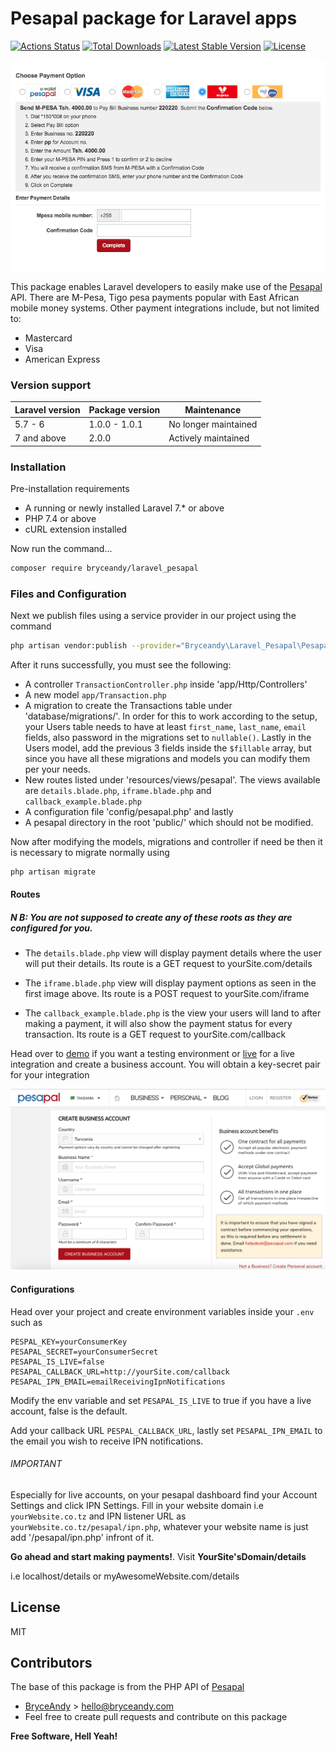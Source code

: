 # Pesapal package for Laravel apps  

[![Actions Status](https://github.com/bryceandy/laravel_pesapal/workflows/Tests/badge.svg)](https://github.com/bryceandy/laravel_pesapal/actions) 
<a href="https://packagist.org/packages/bryceandy/laravel_pesapal"><img src="https://poser.pugx.org/bryceandy/laravel_pesapal/d/total.svg" alt="Total Downloads"></a>
<a href="https://packagist.org/packages/bryceandy/laravel_pesapal"><img src="https://poser.pugx.org/bryceandy/laravel_pesapal/v/stable.svg" alt="Latest Stable Version"></a>
<a href="https://packagist.org/packages/bryceandy/laravel_pesapal"><img src="https://poser.pugx.org/bryceandy/laravel_pesapal/license.svg" alt="License"></a>  

![Pesapal iFrame](images/iFrame.png)  

This package enables Laravel developers to easily make use of the [Pesapal](https://www.pesapal.com) API. There are M-Pesa, Tigo pesa payments popular with East African mobile money systems. Other payment integrations include, but not limited to:  

  - Mastercard  
  - Visa  
  - American Express  

### Version support   

| Laravel version | Package version | Maintenance |
| --- | --- | --- |
| 5.7 - 6 | 1.0.0 - 1.0.1 | No longer maintained |
| 7 and above | 2.0.0 | Actively maintained |  

### Installation  

Pre-installation requirements  

  - A running  or newly installed Laravel 7.* or above  
  - PHP 7.4 or above  
  - cURL extension installed  

Now run the command...  

```bash
composer require bryceandy/laravel_pesapal
```  

### Files and Configuration  

Next we publish files using a service provider in our project using the command  

```bash
php artisan vendor:publish --provider="Bryceandy\Laravel_Pesapal\PesapalServiceProvider"
```  

After it runs successfully, you must see the following:  

  - A controller `TransactionController.php` inside 'app/Http/Controllers'  
  - A new model `app/Transaction.php`  
  - A migration to create the Transactions table under 'database/migrations/'. In order for this to work according to the setup, your Users table needs to have at least `first_name`, `last_name`, `email` fields, also password in the migrations set to `nullable()`. Lastly in the Users model, add the previous 3 fields inside the `$fillable` array, but since you have all these migrations and models you can modify them per your needs.  
  - New routes listed under 'resources/views/pesapal'. The views available are `details.blade.php`, `iframe.blade.php` and `callback_example.blade.php`  
  - A configuration file 'config/pesapal.php' and lastly  
  - A pesapal directory in the root 'public/' which should not be modified.  
  
Now after modifying the models, migrations and controller if need be then it is necessary to migrate normally using  

```bash
php artisan migrate
```  

#### Routes  
 
##### N B: You are not supposed to create any of these roots as they are configured for you.  

  - The `details.blade.php` view will display payment details where the user will put their details. Its route is a GET request to yourSite.com/details  

  - The `iframe.blade.php` view will display payment options as seen in the first image above. Its route is a POST request to yourSite.com/iframe  

  - The `callback_example.blade.php` is the view your users will land to after making a payment, it will also show the payment status for every transaction. Its route is a GET request to yourSite.com/callback  

Head over to [demo](https://demo.pesapal.com) if you want a testing environment or [live](https://www.pesapal.com) for a live integration and create a business account. You will obtain a key-secret pair for your integration  

![Pesapal Registration](images/register.png)  

#### Configurations  

Head over your project and create environment variables inside your `.env` such as  

```dotenv
PESPAL_KEY=yourConsumerKey
PESAPAL_SECRET=yourConsumerSecret
PESAPAL_IS_LIVE=false
PESAPAL_CALLBACK_URL=http://yourSite.com/callback
PESAPAL_IPN_EMAIL=emailReceivingIpnNotifications
```  

Modify the env variable and set `PESAPAL_IS_LIVE` to true if you have a live account, false is the default.  

Add your callback URL `PESPAL_CALLBACK_URL`, lastly set `PESAPAL_IPN_EMAIL` to the email you wish to receive IPN notifications.  


###### IMPORTANT  

Especially for live accounts, on your pesapal dashboard find your Account Settings and click IPN Settings. Fill in your website domain i.e `yourWebsite.co.tz` and IPN listener URL as `yourWebsite.co.tz/pesapal/ipn.php`, whatever your website name is just add '/pesapal/ipn.php' infront of it.   

**Go ahead and start making payments!**. Visit **YourSite'sDomain/details**  

i.e localhost/details or myAwesomeWebsite.com/details  

## License   

MIT  

## Contributors  

The base of this package is from the PHP API of [Pesapal](https://pesapal.com)  
  - [BryceAndy](http://bryceandy.com) > hello@bryceandy.com  
  - Feel free to create pull requests and contribute on this package  

**Free Software, Hell Yeah!**  